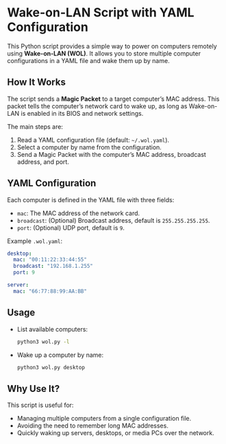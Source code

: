 # Wake-on-LAN Script with YAML Configuration

This Python script provides a simple way to power on computers remotely using **Wake-on-LAN (WOL)**. It allows you to store multiple computer configurations in a YAML file and wake them up by name.

## How It Works

The script sends a **Magic Packet** to a target computer’s MAC address. This packet tells the computer’s network card to wake up, as long as Wake-on-LAN is enabled in its BIOS and network settings.

The main steps are:

1. Read a YAML configuration file (default: `~/.wol.yaml`).
2. Select a computer by name from the configuration.
3. Send a Magic Packet with the computer’s MAC address, broadcast address, and port.

## YAML Configuration

Each computer is defined in the YAML file with three fields:

* `mac`: The MAC address of the network card.
* `broadcast`: (Optional) Broadcast address, default is `255.255.255.255`.
* `port`: (Optional) UDP port, default is `9`.

Example `.wol.yaml`:

```yaml
desktop:
  mac: "00:11:22:33:44:55"
  broadcast: "192.168.1.255"
  port: 9

server:
  mac: "66:77:88:99:AA:BB"
```

## Usage

* List available computers:

  ```bash
  python3 wol.py -l
  ```
* Wake up a computer by name:

  ```bash
  python3 wol.py desktop
  ```

## Why Use It?

This script is useful for:

* Managing multiple computers from a single configuration file.
* Avoiding the need to remember long MAC addresses.
* Quickly waking up servers, desktops, or media PCs over the network.
